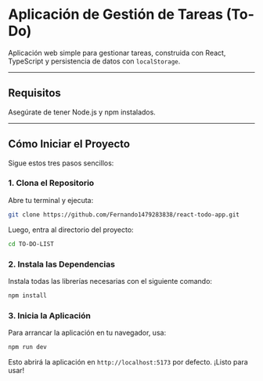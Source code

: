 # Aplicación de Gestión de Tareas (To-Do)

Aplicación web simple para gestionar tareas, construida con React, TypeScript y persistencia de datos con `localStorage`.

-----

## Requisitos

Asegúrate de tener Node.js y npm instalados.

-----

## Cómo Iniciar el Proyecto

Sigue estos tres pasos sencillos:

### 1\. Clona el Repositorio

Abre tu terminal y ejecuta:

```bash
git clone https://github.com/Fernando1479283838/react-todo-app.git
```

Luego, entra al directorio del proyecto:

```bash
cd TO-DO-LIST
```

### 2\. Instala las Dependencias

Instala todas las librerías necesarias con el siguiente comando:

```bash
npm install
```

### 3\. Inicia la Aplicación

Para arrancar la aplicación en tu navegador, usa:

```bash
npm run dev
```

Esto abrirá la aplicación en `http://localhost:5173` por defecto. ¡Listo para usar\!
